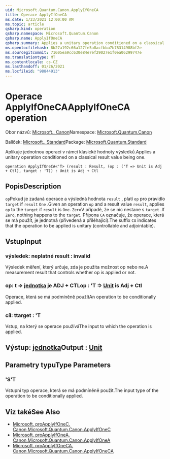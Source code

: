 ```yaml
---
uid: Microsoft.Quantum.Canon.ApplyIfOneCA
title: Operace ApplyIfOneCA
ms.date: 1/23/2021 12:00:00 AM
ms.topic: article
qsharp.kind: operation
qsharp.namespace: Microsoft.Quantum.Canon
qsharp.name: ApplyIfOneCA
qsharp.summary: Applies a unitary operation conditioned on a classical result value being one.
ms.openlocfilehash: 8b27a192c66a127fe5a8acfbba7b78314988bf2e
ms.sourcegitcommit: 71605ea9cc630e84e7ef29027e1f0ea06299747e
ms.translationtype: MT
ms.contentlocale: cs-CZ
ms.lasthandoff: 01/26/2021
ms.locfileid: "98844913"
---
```

# <a name="applyifoneca-operation"></a><span data-ttu-id="5c1e2-102">Operace ApplyIfOneCA</span><span class="sxs-lookup"><span data-stu-id="5c1e2-102">ApplyIfOneCA operation</span></span>

<span data-ttu-id="5c1e2-103">Obor názvů: [Microsoft.. Canon](xref:Microsoft.Quantum.Canon)</span><span class="sxs-lookup"><span data-stu-id="5c1e2-103">Namespace: [Microsoft.Quantum.Canon](xref:Microsoft.Quantum.Canon)</span></span>

<span data-ttu-id="5c1e2-104">Balíček: [Microsoft.. Standard](https://nuget.org/packages/Microsoft.Quantum.Standard)</span><span class="sxs-lookup"><span data-stu-id="5c1e2-104">Package: [Microsoft.Quantum.Standard](https://nuget.org/packages/Microsoft.Quantum.Standard)</span></span>


<span data-ttu-id="5c1e2-105">Aplikuje jednotnou operaci v rámci klasické hodnoty výsledků.</span><span class="sxs-lookup"><span data-stu-id="5c1e2-105">Applies a unitary operation conditioned on a classical result value being one.</span></span>

```qsharp
operation ApplyIfOneCA<'T> (result : Result, (op : ('T => Unit is Adj + Ctl), target : 'T)) : Unit is Adj + Ctl
```


## <a name="description"></a><span data-ttu-id="5c1e2-106">Popis</span><span class="sxs-lookup"><span data-stu-id="5c1e2-106">Description</span></span>

<span data-ttu-id="5c1e2-107">`op`Pokud je zadaná operace a výsledná hodnota `result` , platí `op` pro pravidlo `target` if `result` `One` .</span><span class="sxs-lookup"><span data-stu-id="5c1e2-107">Given an operation `op` and a result value `result`, applies `op` to the `target` if `result` is `One`.</span></span> <span data-ttu-id="5c1e2-108">`Zero`V případě, že se nic nestane s `target` .</span><span class="sxs-lookup"><span data-stu-id="5c1e2-108">If `Zero`, nothing happens to the `target`.</span></span>
<span data-ttu-id="5c1e2-109">Přípona `CA` označuje, že operace, která se má použít, je jednotná (přivedená a přiléhající).</span><span class="sxs-lookup"><span data-stu-id="5c1e2-109">The suffix `CA` indicates that the operation to be applied is unitary (controllable and adjointable).</span></span>

## <a name="input"></a><span data-ttu-id="5c1e2-110">Vstup</span><span class="sxs-lookup"><span data-stu-id="5c1e2-110">Input</span></span>

### <a name="result--__invalidresult__"></a><span data-ttu-id="5c1e2-111">výsledek: __neplatné <Result>__</span><span class="sxs-lookup"><span data-stu-id="5c1e2-111">result : __invalid<Result>__</span></span>

<span data-ttu-id="5c1e2-112">Výsledek měření, který určuje, zda je použita možnost op nebo ne.</span><span class="sxs-lookup"><span data-stu-id="5c1e2-112">A measurement result that controls whether op is applied or not.</span></span>


### <a name="op--t--unit--is-adj--ctl"></a><span data-ttu-id="5c1e2-113">op: t => [jednotka](xref:microsoft.quantum.lang-ref.unit)  je ADJ + CTL</span><span class="sxs-lookup"><span data-stu-id="5c1e2-113">op : 'T => [Unit](xref:microsoft.quantum.lang-ref.unit)  is Adj + Ctl</span></span>

<span data-ttu-id="5c1e2-114">Operace, která se má podmíněně použít</span><span class="sxs-lookup"><span data-stu-id="5c1e2-114">An operation to be conditionally applied.</span></span>


### <a name="target--t"></a><span data-ttu-id="5c1e2-115">cíl: t</span><span class="sxs-lookup"><span data-stu-id="5c1e2-115">target : 'T</span></span>

<span data-ttu-id="5c1e2-116">Vstup, na který se operace používá</span><span class="sxs-lookup"><span data-stu-id="5c1e2-116">The input to which the operation is applied.</span></span>



## <a name="output--unit"></a><span data-ttu-id="5c1e2-117">Výstup: [jednotka](xref:microsoft.quantum.lang-ref.unit)</span><span class="sxs-lookup"><span data-stu-id="5c1e2-117">Output : [Unit](xref:microsoft.quantum.lang-ref.unit)</span></span>



## <a name="type-parameters"></a><span data-ttu-id="5c1e2-118">Parametry typu</span><span class="sxs-lookup"><span data-stu-id="5c1e2-118">Type Parameters</span></span>

### <a name="t"></a><span data-ttu-id="5c1e2-119">'S</span><span class="sxs-lookup"><span data-stu-id="5c1e2-119">'T</span></span>

<span data-ttu-id="5c1e2-120">Vstupní typ operace, která se má podmíněně použít.</span><span class="sxs-lookup"><span data-stu-id="5c1e2-120">The input type of the operation to be conditionally applied.</span></span>

## <a name="see-also"></a><span data-ttu-id="5c1e2-121">Viz také</span><span class="sxs-lookup"><span data-stu-id="5c1e2-121">See Also</span></span>

- [<span data-ttu-id="5c1e2-122">Microsoft. proApplyIfOneC. Canon.</span><span class="sxs-lookup"><span data-stu-id="5c1e2-122">Microsoft.Quantum.Canon.ApplyIfOneC</span></span>](xref:Microsoft.Quantum.Canon.ApplyIfOneC)
- [<span data-ttu-id="5c1e2-123">Microsoft. proApplyIfOneA. Canon.</span><span class="sxs-lookup"><span data-stu-id="5c1e2-123">Microsoft.Quantum.Canon.ApplyIfOneA</span></span>](xref:Microsoft.Quantum.Canon.ApplyIfOneA)
- [<span data-ttu-id="5c1e2-124">Microsoft. proApplyIfOneCA. Canon.</span><span class="sxs-lookup"><span data-stu-id="5c1e2-124">Microsoft.Quantum.Canon.ApplyIfOneCA</span></span>](xref:Microsoft.Quantum.Canon.ApplyIfOneCA)
